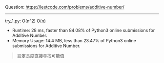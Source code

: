 Question: https://leetcode.com/problems/additive-number/

---

try_1.py: O(n^2) O(n)

* Runtime: 28 ms, faster than 84.08% of Python3 online submissions for Additive Number.
* Memory Usage: 14.4 MB, less than 23.47% of Python3 online submissions for Additive Number.

> 設定長度直接尋找可能值
